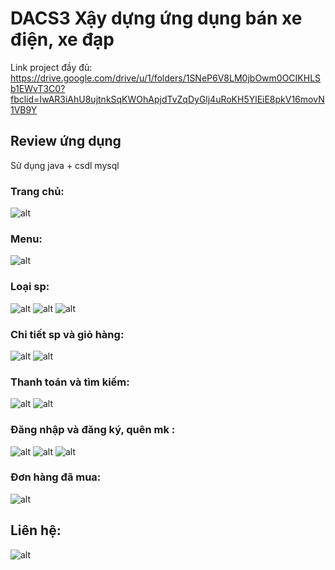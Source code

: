 # DACS3 Xậy dựng ứng dụng bán xe điện, xe đạp
Link project đầy đủ: https://drive.google.com/drive/u/1/folders/1SNeP6V8LM0jbOwm0OCIKHLSb1EWvT3C0?fbclid=IwAR3iAhU8ujtnkSqKWOhApjdTvZqDyGlj4uRoKH5YlEiE8pkV16movN1VB9Y
## Review ứng dụng
Sử dụng java + csdl mysql
### Trang chủ: 
![alt](https://scontent.fdad1-3.fna.fbcdn.net/v/t1.15752-9/342687972_6096305447119275_1916796172460026899_n.png?_nc_cat=111&ccb=1-7&_nc_sid=ae9488&_nc_ohc=6pCea276RyMAX_GCo4s&_nc_ht=scontent.fdad1-3.fna&oh=03_AdTeaHqmCcxE1SzMgEKioPs5DaVx1q6o2uuA_ZZ8E1FomQ&oe=647C624D)
### Menu: 
![alt](https://scontent.fdad1-4.fna.fbcdn.net/v/t1.15752-9/342684575_931352671512541_8902010288592278967_n.png?_nc_cat=100&ccb=1-7&_nc_sid=ae9488&_nc_ohc=BOO23Ebcb8AAX8xHsEm&_nc_ht=scontent.fdad1-4.fna&oh=03_AdRqjLP1wH8Ia7Vg2Bdoi2pCzBhsY-i27zQGDU8ya9Ejpg&oe=647C5D0E)
### Loại sp: 
![alt](https://scontent.fdad2-1.fna.fbcdn.net/v/t1.15752-9/344557674_789551355913227_3683593544650057161_n.png?_nc_cat=107&ccb=1-7&_nc_sid=ae9488&_nc_ohc=xmioDVyUrHMAX94y0VF&_nc_ht=scontent.fdad2-1.fna&oh=03_AdSI9GXkMUt0fmwb_2p5nNnsDoWVZsdWeEAM_yyqkQn8Wg&oe=647ACE2C)
![alt](https://scontent.fdad1-2.fna.fbcdn.net/v/t1.15752-9/342386286_224493846873944_8777932393468368696_n.png?_nc_cat=102&ccb=1-7&_nc_sid=ae9488&_nc_ohc=8r4_cT6gVZgAX_NV7oP&_nc_ht=scontent.fdad1-2.fna&oh=03_AdSu0z0TgW_DxMkF29tUWodvpFc0uIxrs2DMqfsAhxPfng&oe=647AD163)
![alt](https://scontent.fdad2-1.fna.fbcdn.net/v/t1.15752-9/344803381_684946266977468_8659273096531478665_n.png?_nc_cat=107&ccb=1-7&_nc_sid=ae9488&_nc_ohc=FcKmRBs_3ZQAX-w9yzU&_nc_ht=scontent.fdad2-1.fna&oh=03_AdS6lSOAm0MffUrZhtFccK_3CvMqonDYTG9P70Uj_Hz8xg&oe=647C7230)
### Chi tiết sp và giỏ hàng: 
![alt](https://scontent.fdad1-3.fna.fbcdn.net/v/t1.15752-9/344783892_3547718852179319_1701981062615873417_n.png?_nc_cat=110&ccb=1-7&_nc_sid=ae9488&_nc_ohc=m09l2yfKnzgAX-245dL&_nc_ht=scontent.fdad1-3.fna&oh=03_AdTVOJM5DRi1ccSAlmFAG_r-0nca0SGXlJYVhWYJ3JiEWg&oe=647FE9FB)
![alt](https://scontent.fdad1-4.fna.fbcdn.net/v/t1.15752-9/345435879_266365575821537_1848783346212852365_n.png?_nc_cat=105&ccb=1-7&_nc_sid=ae9488&_nc_ohc=oyPVclSwN_QAX8Iqjk9&_nc_ht=scontent.fdad1-4.fna&oh=03_AdRG-EPgSyV1_CwJHfkgUBqXlfkRghJNkj8fOpmq0MeZ3w&oe=647FECC9)
### Thanh toán và tìm kiếm: 
![alt](https://scontent.fdad1-1.fna.fbcdn.net/v/t1.15752-9/343713146_2716238418508321_2297979120676697307_n.png?_nc_cat=104&ccb=1-7&_nc_sid=ae9488&_nc_ohc=uIxlM7AHzm0AX_njGHm&_nc_ht=scontent.fdad1-1.fna&oh=03_AdTeXJpvcuDjxksbDSgA9ocAL_97EliwdCCZEMEURC37yg&oe=647ADF85)
![alt](https://scontent.fdad1-4.fna.fbcdn.net/v/t1.15752-9/343724518_755265489634356_7617651699713239879_n.png?_nc_cat=105&ccb=1-7&_nc_sid=ae9488&_nc_ohc=gVbKaHRMDYQAX8Bze2G&_nc_ht=scontent.fdad1-4.fna&oh=03_AdTMPP3mbwjGoyxwPSJjh6jSY_tn4zxNpjT0BcCbti64Lw&oe=647AFFB0)
### Đăng nhập và đăng ký, quên mk :
![alt](https://scontent.fdad1-3.fna.fbcdn.net/v/t1.15752-9/342490526_623873539781973_3496078869680043273_n.png?_nc_cat=110&ccb=1-7&_nc_sid=ae9488&_nc_ohc=1tFkMsBtXS4AX8FbgWh&_nc_ht=scontent.fdad1-3.fna&oh=03_AdT8uwmGbxIyS-VDagMFn-17KtCF7DKSx15Y7nHereNXnw&oe=647AE7F4)
![alt](https://scontent.fdad1-4.fna.fbcdn.net/v/t1.15752-9/344607791_759966022496450_6157133548422578482_n.png?_nc_cat=103&ccb=1-7&_nc_sid=ae9488&_nc_ohc=iS7HIWbvJtQAX_lx1VA&_nc_oc=AQnsscChFZ01rwjf9b0YF_wxHGxroVROu1z00qJW-M4wxqwmEiAgHDTtSWsypQITDzBeIqVX2t6JBsH_PMzRU6E5&_nc_ht=scontent.fdad1-4.fna&oh=03_AdStshh6Z9R5wfPv3_PBwMeuNDk5IIRtYU7mW2suXzF-Fw&oe=647AF5BA)
![alt](https://scontent.fdad2-1.fna.fbcdn.net/v/t1.15752-9/345470757_974725660628240_3204669389280562398_n.png?_nc_cat=101&ccb=1-7&_nc_sid=ae9488&_nc_ohc=nKACrimSK4IAX_8iPov&_nc_ht=scontent.fdad2-1.fna&oh=03_AdRoR0Cpir_7yN9LQ7v5sTZlxVx6NY4yMB0MFDGRPy4gQQ&oe=647FFD03)
### Đơn hàng đã mua: 
![alt](https://scontent.fdad1-4.fna.fbcdn.net/v/t1.15752-9/345698726_975811140201189_5817781823030087418_n.png?_nc_cat=105&ccb=1-7&_nc_sid=ae9488&_nc_ohc=WOE6ExhnZUMAX8PUiYV&_nc_ht=scontent.fdad1-4.fna&oh=03_AdTIgBQnyJKRKEjORR7Jw-n30PY3uQyrNP18M6qrDqZKCQ&oe=647FE500)
## Liên hệ: 
![alt](https://scontent.fdad2-1.fna.fbcdn.net/v/t1.15752-9/342482488_748468880095923_4041914640753600328_n.png?_nc_cat=101&ccb=1-7&_nc_sid=ae9488&_nc_ohc=4OmfivFNizAAX960xP4&_nc_ht=scontent.fdad2-1.fna&oh=03_AdRI5qbcOolXH4qkVk1xqQv_KWIgGGeeTNH_v7_DpHQIlA&oe=647AD505)
